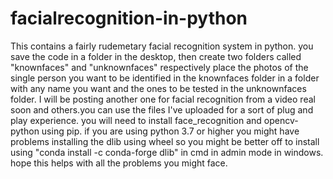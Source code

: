 # facialrecognition-in-python
This contains a fairly rudemetary facial recognition system in python. you save the code in a folder in the desktop, then create two folders called "knownfaces" and "unknownfaces" respectively place  the photos of the single person you want to be identified in the knownfaces folder in a folder with any name you want and the ones to be tested in the unknownfaces folder. I will be posting another one for facial recognition from a video real soon and others.you can use the files I've uploaded for a sort of plug and play experience. you will need to install face_recognition and  opencv-python using pip. if you are using python 3.7 or higher you might have problems installing the dlib using wheel so you might be better off to install using "conda install -c conda-forge dlib" in cmd in admin mode in windows. hope this helps with all the problems you might face.
